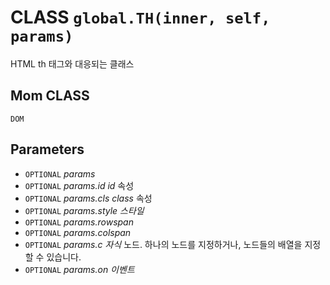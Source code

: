 # CLASS `global.TH(inner, self, params)`
HTML th 태그와 대응되는 클래스

## Mom CLASS
`DOM`

## Parameters
* `OPTIONAL` *params*
* `OPTIONAL` *params.id		id* 속성
* `OPTIONAL` *params.cls		class* 속성
* `OPTIONAL` *params.style	스타일*
* `OPTIONAL` *params.rowspan*
* `OPTIONAL` *params.colspan*
* `OPTIONAL` *params.c		자식* 노드. 하나의 노드를 지정하거나, 노드들의 배열을 지정할 수 있습니다.
* `OPTIONAL` *params.on		이벤트*
